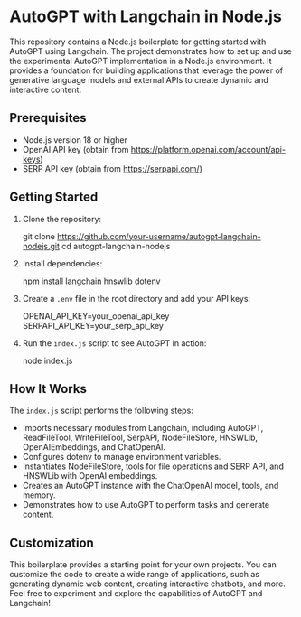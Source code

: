 # AutoGPT with Langchain in Node.js

This repository contains a Node.js boilerplate for getting started with AutoGPT using Langchain. The project demonstrates how to set up and use the experimental AutoGPT implementation in a Node.js environment. It provides a foundation for building applications that leverage the power of generative language models and external APIs to create dynamic and interactive content.

## Prerequisites

- Node.js version 18 or higher
- OpenAI API key (obtain from https://platform.openai.com/account/api-keys)
- SERP API key (obtain from https://serpapi.com/)

## Getting Started

1. Clone the repository:
   
   git clone https://github.com/your-username/autogpt-langchain-nodejs.git
   cd autogpt-langchain-nodejs
 

2. Install dependencies:
 
   npm install langchain hnswlib dotenv
 

3. Create a `.env` file in the root directory and add your API keys:
 
   OPENAI_API_KEY=your_openai_api_key
   SERPAPI_API_KEY=your_serp_api_key


4. Run the `index.js` script to see AutoGPT in action:

   node index.js
  

## How It Works

The `index.js` script performs the following steps:

- Imports necessary modules from Langchain, including AutoGPT, ReadFileTool, WriteFileTool, SerpAPI, NodeFileStore, HNSWLib, OpenAIEmbeddings, and ChatOpenAI.
- Configures dotenv to manage environment variables.
- Instantiates NodeFileStore, tools for file operations and SERP API, and HNSWLib with OpenAI embeddings.
- Creates an AutoGPT instance with the ChatOpenAI model, tools, and memory.
- Demonstrates how to use AutoGPT to perform tasks and generate content.

## Customization

This boilerplate provides a starting point for your own projects. You can customize the code to create a wide range of applications, such as generating dynamic web content, creating interactive chatbots, and more. Feel free to experiment and explore the capabilities of AutoGPT and Langchain!
